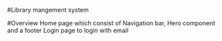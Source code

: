 #Library mangement system

#Overview
Home page which consist of Navigation bar, Hero component and a footer
Login page to login with email


